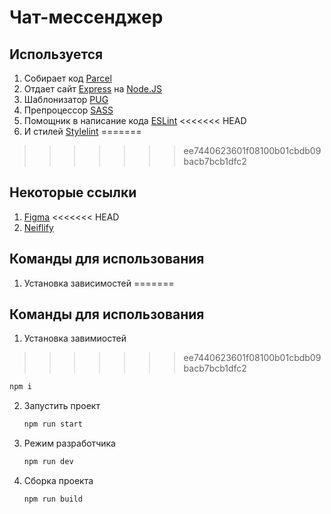 # Чат-мессенджер

## Используется

1. Собирает код [Parcel](https://ru.parceljs.org/)
2. Отдает сайт [Express](https://expressjs.com/ru/) на [Node.JS](https://nodejs.org/ru/)
3. Шаблонизатор [PUG](https://pugjs.org/api/getting-started.html)
4. Препроцессор [SASS](https://sass-scss.ru/)
5. Помощник в написание кода [ESLint](https://eslint.org/)
<<<<<<< HEAD
6. И стилей [Stylelint](https://stylelint.io/)
=======
>>>>>>> ee7440623601f08100b01cbdb09bacb7bcb1dfc2

## Некоторые ссылки

1. [Figma](<https://www.figma.com/file/BHFUjpf3t3EkdDgc2x91jn/Chat_external_link-(Copy)?node-id=0%3A1>)
<<<<<<< HEAD
2. [Neiflify](https://symphonious-kulfi-2d4670.netlify.app/)

## Команды для использования

1. Установка зависимостей
=======

## Команды для использования

1. Установка завимиостей
>>>>>>> ee7440623601f08100b01cbdb09bacb7bcb1dfc2
   ```bash
   npm i
   ```
2. Запустить проект
   ```bash
   npm run start
   ```
3. Режим разработчика
   ```bash
   npm run dev
   ```
4. Сборка проекта
   ```bash
   npm run build
   ```
